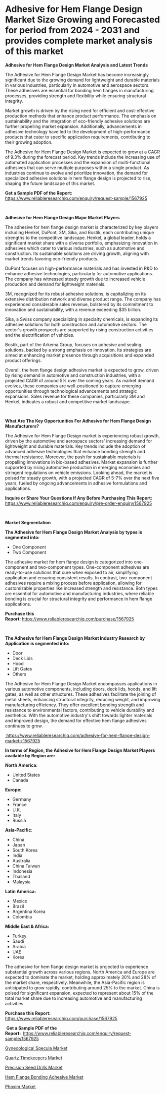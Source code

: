 <p><h1>Adhesive for Hem Flange Design Market Size Growing and Forecasted for period from 2024 - 2031 and provides complete market analysis of this market</h1></p><p><strong>Adhesive for Hem Flange Design Market Analysis and Latest Trends</strong></p>
<p><p>The Adhesive for Hem Flange Design Market has become increasingly significant due to the growing demand for lightweight and durable materials in various industries, particularly in automotive and aerospace sectors. These adhesives are essential for bonding hem flanges in manufacturing processes, providing strength and flexibility while ensuring structural integrity. </p><p>Market growth is driven by the rising need for efficient and cost-effective production methods that enhance product performance. The emphasis on sustainability and the integration of eco-friendly adhesive solutions are further propelling market expansion. Additionally, advancements in adhesive technology have led to the development of high-performance products that cater to specific application requirements, contributing to their growing adoption.</p><p>The Adhesive for Hem Flange Design Market is expected to grow at a CAGR of 9.3% during the forecast period. Key trends include the increasing use of automated application processes and the expansion of multi-functional adhesives that can serve multiple purposes within a single product. As industries continue to evolve and prioritize innovation, the demand for specialized adhesive solutions in hem flange design is projected to rise, shaping the future landscape of this market.</p></p>
<p><strong>Get a Sample PDF of the Report:&nbsp;</strong> <a href="https://www.reliableresearchiq.com/enquiry/request-sample/1567925">https://www.reliableresearchiq.com/enquiry/request-sample/1567925</a></p>
<p>&nbsp;</p>
<p><strong>Adhesive for Hem Flange Design Major Market Players</strong></p>
<p><p>The adhesive for hem flange design market is characterized by key players including Henkel, DuPont, 3M, Sika, and Bostik, each contributing unique strengths to the competitive landscape. Henkel, a global leader, holds a significant market share with a diverse portfolio, emphasizing innovation in adhesives which cater to various industries, such as automotive and construction. Its sustainable solutions are driving growth, aligning with market trends favoring eco-friendly products.</p><p>DuPont focuses on high-performance materials and has invested in R&D to enhance adhesive technologies, particularly for automotive applications. The company has witnessed steady growth due to increased vehicle production and demand for lightweight materials. </p><p>3M, recognized for its robust adhesive solutions, is capitalizing on its extensive distribution network and diverse product range. The company has experienced considerable sales revenue, bolstered by its commitment to innovation and sustainability, with a revenue exceeding $35 billion.</p><p>Sika, a Swiss company specializing in specialty chemicals, is expanding its adhesive solutions for both construction and automotive sectors. The sector's growth prospects are supported by rising construction activities and the electrification of vehicles.</p><p>Bostik, part of the Arkema Group, focuses on adhesive and sealing solutions, backed by a strong emphasis on innovation. Its strategies are aimed at enhancing market presence through acquisitions and expanded product offerings.</p><p>Overall, the hem flange design adhesive market is expected to grow, driven by rising demand in automotive and construction industries, with a projected CAGR of around 5% over the coming years. As market demand evolves, these companies are well-positioned to capture emerging opportunities through technological advancements and strategic expansions. Sales revenue for these companies, particularly 3M and Henkel, indicates a robust and competitive market landscape.</p></p>
<p>&nbsp;</p>
<p><strong>What Are The Key Opportunities For Adhesive for Hem Flange Design Manufacturers?</strong></p>
<p><p>The Adhesive for Hem Flange Design market is experiencing robust growth, driven by the automotive and aerospace sectors' increasing demand for lightweight and durable materials. Key trends include the adoption of advanced adhesive technologies that enhance bonding strength and thermal resistance. Moreover, the push for sustainable materials is propelling innovations in bio-based adhesives. Market expansion is further supported by rising automotive production in emerging economies and stringent regulations on vehicle emissions. Looking ahead, the market is poised for steady growth, with a projected CAGR of 5-7% over the next five years, fueled by ongoing advancements in adhesive formulations and applications.</p></p>
<p><strong>Inquire or Share Your Questions If Any Before Purchasing This Report:</strong> <a href="https://www.reliableresearchiq.com/enquiry/pre-order-enquiry/1567925">https://www.reliableresearchiq.com/enquiry/pre-order-enquiry/1567925</a></p>
<p>&nbsp;</p>
<p><strong>Market Segmentation</strong></p>
<p><strong>The Adhesive for Hem Flange Design Market Analysis by types is segmented into:</strong></p>
<p><ul><li>One Component</li><li>Two Component</li></ul></p>
<p><p>The adhesive market for hem flange design is categorized into one-component and two-component types. One-component adhesives are ready-to-use solutions that cure when exposed to air, simplifying application and ensuring consistent results. In contrast, two-component adhesives require a mixing process before application, allowing for customizable properties like increased strength and resistance. Both types are essential for automotive and manufacturing industries, where reliable bonding is crucial for structural integrity and performance in hem flange applications.</p></p>
<p><strong>Purchase this Report:&nbsp;</strong><a href="https://www.reliableresearchiq.com/purchase/1567925">https://www.reliableresearchiq.com/purchase/1567925</a></p>
<p>&nbsp;</p>
<p><strong>The Adhesive for Hem Flange Design Market Industry Research by Application is segmented into:</strong></p>
<p><ul><li>Door</li><li>Deck Lids</li><li>Hood</li><li>Lift Gates</li><li>Others</li></ul></p>
<p><p>The Adhesive for Hem Flange Design Market encompasses applications in various automotive components, including doors, deck lids, hoods, and lift gates, as well as other structures. These adhesives facilitate the joining of metal sheets, enhancing structural integrity, reducing weight, and improving manufacturing efficiency. They offer excellent bonding strength and resistance to environmental factors, contributing to vehicle durability and aesthetics. With the automotive industry's shift towards lighter materials and improved design, the demand for effective hem flange adhesives continues to grow.</p></p>
<p><a href="https://www.reliableresearchiq.com/adhesive-for-hem-flange-design-market-r1567925">&nbsp;https://www.reliableresearchiq.com/adhesive-for-hem-flange-design-market-r1567925</a></p>
<p><strong>In terms of Region, the Adhesive for Hem Flange Design Market Players available by Region are:</strong></p>
<p>
    <p> <strong> North America: </strong>
        <ul>
            <li>United States</li>
            <li>Canada</li>
        </ul>
        </p> 
    <p> <strong> Europe: </strong>
        <ul>
            <li>Germany</li>
            <li>France</li>
            <li>U.K.</li>
            <li>Italy</li>
            <li>Russia</li>
        </ul>
        </p> 
    <p> <strong> Asia-Pacific: </strong>
        <ul>
            <li>China</li>
            <li>Japan</li>
            <li>South Korea</li>
            <li>India</li>
            <li>Australia</li>
            <li>China Taiwan</li>
            <li>Indonesia</li>
            <li>Thailand</li>
            <li>Malaysia</li>
        </ul>
        </p> 
    <p> <strong> Latin America: </strong>
        <ul>
            <li>Mexico</li>
            <li>Brazil</li>
            <li>Argentina Korea</li>
            <li>Colombia</li>
        </ul>
        </p> 
    <p> <strong> Middle East & Africa: </strong>
        <ul>
            <li>Turkey</li>
            <li>Saudi</li>
            <li>Arabia</li>
            <li>UAE</li>
            <li>Korea</li>
        </ul>
    </p>
    </p>
<p><p>The adhesive for hem flange design market is projected to experience substantial growth across various regions. North America and Europe are expected to dominate the market, holding approximately 30% and 28% of the market share, respectively. Meanwhile, the Asia-Pacific region is anticipated to grow rapidly, contributing around 25% to the market. China is poised for significant expansion, expected to represent about 15% of the total market share due to increasing automotive and manufacturing activities.</p></p>
<p><strong>Purchase this Report: </strong><a href="https://www.reliableresearchiq.com/purchase/1567925">https://www.reliableresearchiq.com/purchase/1567925</a></p>
<p>&nbsp;<strong>Get a Sample PDF of the Report:&nbsp;&nbsp;</strong><a href="https://www.reliableresearchiq.com/enquiry/request-sample/1567925">https://www.reliableresearchiq.com/enquiry/request-sample/1567925</a></p>
<p><strong></strong></p>
<p><p><a href="https://www.linkedin.com/pulse/gynecological-specula-market-evolution-global-trends-regional-jzlue?trackingId=5I4%2F4KCPR0yFWQrEeZJmWg%3D%3D">Gynecological Specula Market</a></p><p><a href="https://issuu.com/reportprime-2/docs/quartz-timekeepers-market-size-2030_b654cd9131af6d">Quartz Timekeepers Market</a></p><p><a href="https://www.linkedin.com/pulse/precision-seed-drills-market-size-share-trends-analysis-report-zaa7f?trackingId=HFI6708JRReQyoGQZm1wLQ%3D%3D">Precision Seed Drills Market</a></p><p><a href="https://github.com/MelgarBasny/Market-Research-Report-List-1/blob/main/hem-flange-bonding-adhesive-market.md">Hem Flange Bonding Adhesive Market</a></p><p><a href="https://medium.com/@nathanbernier2023/the-role-of-phoxim-market-applications-fruit-tree-vegetables-tea-plant-other-and-market-types-ab10177658e4">Phoxim Market</a></p></p>